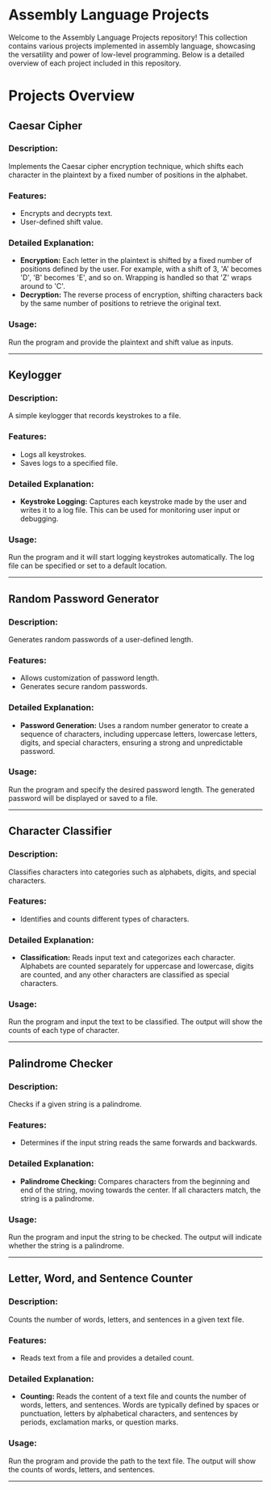 # Assembly Language Projects
Welcome to the Assembly Language Projects repository! This collection contains various projects implemented in assembly language, showcasing the versatility and power of low-level programming. Below is a detailed overview of each project included in this repository.

# Projects Overview

## Caesar Cipher

### **Description:** 

Implements the Caesar cipher encryption technique, which shifts each character in the plaintext by a fixed number of positions in the alphabet.

### **Features:**
  - Encrypts and decrypts text.
  - User-defined shift value.

### **Detailed Explanation:**
  - **Encryption:** Each letter in the plaintext is shifted by a fixed number of positions defined by the user. For example, with a shift of 3, 'A' becomes 'D', 'B' becomes 'E', and so on. Wrapping is handled so that 'Z' wraps around to 'C'.
  - **Decryption:** The reverse process of encryption, shifting characters back by the same number of positions to retrieve the original text.

### **Usage:** 

Run the program and provide the plaintext and shift value as inputs.

---

## Keylogger

### **Description:** 

A simple keylogger that records keystrokes to a file.

### **Features:**
  - Logs all keystrokes.
  - Saves logs to a specified file.

### **Detailed Explanation:**
  - **Keystroke Logging:** Captures each keystroke made by the user and writes it to a log file. This can be used for monitoring user input or debugging.

### **Usage:** 

Run the program and it will start logging keystrokes automatically. The log file can be specified or set to a default location.

---

## Random Password Generator

### **Description:** 

Generates random passwords of a user-defined length.

### **Features:**
  - Allows customization of password length.
  - Generates secure random passwords.

### **Detailed Explanation:**
  - **Password Generation:** Uses a random number generator to create a sequence of characters, including uppercase letters, lowercase letters, digits, and special characters, ensuring a strong and unpredictable password.

### **Usage:**

Run the program and specify the desired password length. The generated password will be displayed or saved to a file.

---

## Character Classifier

### **Description:** 

Classifies characters into categories such as alphabets, digits, and special characters.

### **Features:**

  - Identifies and counts different types of characters.

### **Detailed Explanation:**
  - **Classification:** Reads input text and categorizes each character. Alphabets are counted separately for uppercase and lowercase, digits are counted, and any other characters are classified as special characters.

### **Usage:** 

Run the program and input the text to be classified. The output will show the counts of each type of character.

---

## Palindrome Checker

### **Description:** 

Checks if a given string is a palindrome.

### **Features:**

  - Determines if the input string reads the same forwards and backwards.

### **Detailed Explanation:**

  - **Palindrome Checking:** Compares characters from the beginning and end of the string, moving towards the center. If all characters match, the string is a palindrome.

### **Usage:** 

Run the program and input the string to be checked. The output will indicate whether the string is a palindrome.

---

## Letter, Word, and Sentence Counter

### **Description:** 

Counts the number of words, letters, and sentences in a given text file.

### **Features:**
  - Reads text from a file and provides a detailed count.

### **Detailed Explanation:**
  - **Counting:** Reads the content of a text file and counts the number of words, letters, and sentences. Words are typically defined by spaces or punctuation, letters by alphabetical characters, and sentences by periods, exclamation marks, or question marks.

### **Usage:** 

Run the program and provide the path to the text file. The output will show the counts of words, letters, and sentences.

---
